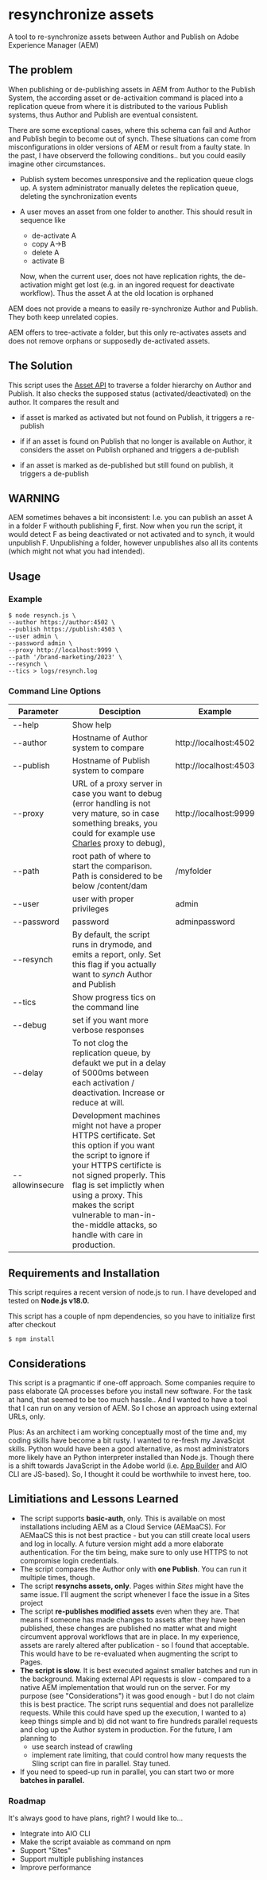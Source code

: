 # resynchronize assets

 A tool to re-synchronize assets between Author and Publish on Adobe Experience Manager (AEM)

## The problem

When publishing or de-publishing assets in AEM  from Author to the Publish System, the according asset or de-activaition command is placed into a replication queue from where it is distributed to the various Publish systems, thus Author and Publish are eventual consistent.

There are some exceptional cases, where this schema can fail and Author and Publish begin to become out of synch. These situations can come from misconfigurations in older versions of AEM or result from a faulty state. In the past, I have observerd the following conditions.. but you could easily imagine other circumstances.

- Publish system becomes unresponsive and the replication queue clogs up. A system administrator manually deletes the replication queue, deleting the synchronization events

- A user moves an asset from one folder to another. This should result in sequence like 

  - de-activate A
  - copy A->B
  - delete A
  - activate B

  Now, when the current user, does not have replication rights, the de-activation might get lost (e.g. in an ingored request for deactivate workflow). Thus the asset A at the old location is orphaned

AEM does not provide a means to easily re-synchronize Author and Publish. They both keep unrelated copies.

AEM offers to tree-activate a folder, but this only re-activates assets and does not remove orphans or supposedly de-activated assets.

## The Solution 

This script uses the [Asset API](https://experienceleague.adobe.com/docs/experience-manager-65/assets/extending/mac-api-assets.html) to traverse a folder hierarchy on Author and Publish. It also checks the supposed status (activated/deactivated) on the author. It compares the result and

- if asset is marked as activated but not found on Publish, it triggers a re-publish

- if  if an asset is found on Publish that no longer is available on Author, it considers the asset on Publish orphaned and triggers a de-publish
- if an asset is marked as de-published but still found on publish, it triggers a de-publish 


## WARNING

AEM sometimes behaves a bit inconsistent: I.e. you can publish an asset A in a folder F withouth publishing F, first.
Now when you run the script, it would detect F as being deactivated or not activated and to synch, it would unpublish F. Unpublishing a folder, however unpublishes also all its contents (which might not what you had intended).

## Usage

### Example

```
$ node resynch.js \
--author https://author:4502 \
--publish https://publish:4503 \
--user admin \
--password admin \
--proxy http://localhost:9999 \
--path '/brand-marketing/2023' \
--resynch \
--tics > logs/resynch.log 
```



### Command Line Options

| Parameter       | Desciption                                                   | Example               |
| --------------- | ------------------------------------------------------------ | --------------------- |
| --help          | Show help                                                    |                       |
| --author        | Hostname of Author system to compare                         | http://localhost:4502 |
| --publish       | Hostname of Publish system to compare                        | http://localhost:4503 |
| --proxy         | URL of a proxy server in case you want to debug (error handling is not very mature, so in case something breaks, you could for example use [Charles](https://www.charlesproxy.com) proxy to debug), | http://localhost:9999 |
| --path          | root path of where to start the comparison. Path is considered to be below /content/dam | /myfolder             |
| --user          | user with proper privileges                                  | admin                 |
| --password      | password                                                     | adminpassword         |
| --resynch       | By default, the script runs in drymode, and emits a report, only. Set this flag if you actually want to *synch* Author and Publish |                       |
| --tics          | Show progress tics on the command line                       |                       |
| --debug         | set if you want more verbose responses                       |                       |
| --delay         | To not clog the replication queue, by defaukt we put in a delay of 5000ms between each activation / deactivation. Increase or reduce at will. |                       |
| --allowinsecure | Development machines might not have a proper HTTPS certificate. Set this option if you want the script to ignore if your HTTPS certificte is not signed properly. This flag is set implictly when using a proxy. This makes the script vulnerable to man-in-the-middle attacks, so handle with care in production. |                       |

## Requirements and Installation

This script requires a recent version of node.js to run. I have developed and tested on **Node.js v18.0.**  

This script has a couple of npm dependencies, so  you have to initialize first after checkout

```
$ npm install
```

## Considerations

This script is a pragmantic if one-off approach. Some companies require to pass elaborate QA processes before you install new software. For the task at hand, that seemed to be too much hassle.. And I wanted to have a tool that I can run on any version of AEM. So I chose an approach using external URLs, only. 

Plus: As an architect i am working conceptually most of the time and, my coding skills have become a bit rusty. I wanted to re-fresh my JavaScipt skills. Python would have been a good alternative, as most administrators more likely have an Python interpreter installed than Node.js. Though there  is a shift towards JavaScript in the Adobe world (i.e. [App Builder](https://business.adobe.com/products/experience-manager/developer-app-builder.html) and AIO CLI are JS-based). So, I thought it could be worthwhile to invest here, too.   

## Limitiations and Lessons Learned

- The script supports **basic-auth**, only. This is available on most installations including AEM as a Cloud Service (AEMaaCS). For AEMaaCS this is not best practice - but you can still create local users and log in locally. A future version might add a more elaborate authentication. For the tim being, make sure to only use HTTPS to not compromise login credentials.
-  The script compares the Author only with **one Publish**. You can run it multiple times, though.
- The script **resynchs assets, only**. Pages within *Sites* might have the same issue. I'll augment the script whenever I face the issue in a Sites project
- The script **re-publishes modified assets** even when they are. That means if someone has made changes to assets after they have been published, these changes are published no matter what and might circumvent approval workflows that are in place. In my experience, assets are rarely altered after publication - so I found that acceptable. This would have to be re-evaluated when augmenting the script  to Pages.
- **The script is slow.** It is best executed against smaller batches and run in the background. Making external API requests is slow - compared to a native AEM implementation that would run on the server. For my purpose (see "Considerations") it was good enough - but I do not claim this is best practice. The script runs sequential and does not parallelize requests. While this could have sped up the execution, I wanted to a) keep things simple and b) did not want to fire hundreds parallel requests and clog up the Author system in production. For the future, I am planning to 
  - use search instead of crawling  
  - implement rate limiting, that could control how  many requests the Sling script can fire in parallel. Stay tuned.
- If you need to speed-up run in parallel, you can start two or more **batches in parallel.** 

### Roadmap

It's always good to have plans, right? I would like to...

- Integrate into AIO CLI
- Make the script avaiable as command on npm
- Support "Sites"
- Support multiple publishing instances
- Improve performance

